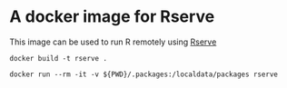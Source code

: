 # A docker image for Rserve

This image can be used to run R remotely using [Rserve](https://www.rforge.net/Rserve/)


```
docker build -t rserve .
```

```
docker run --rm -it -v ${PWD}/.packages:/localdata/packages rserve
```
